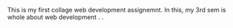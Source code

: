 This is my first collage web development assignemnt.
 In this, my 3rd sem is whole about web development
.
.

